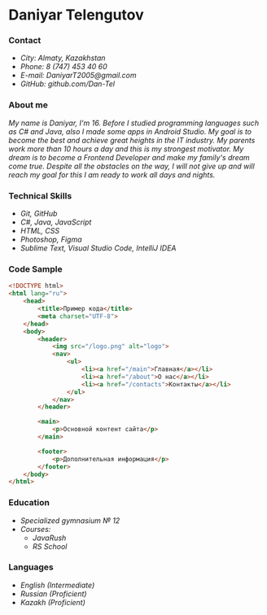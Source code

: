 # Daniyar Telengutov
### Contact
* _City: Almaty, Kazakhstan_
* _Phone: 8 (747) 453 40 60_
* _E-mail: DaniyarT2005@gmail.com_
* _GitHub: github.com/Dan-Tel_
### About me
_My name is Daniyar, I'm 16. Before I studied programming languages ​​such as C# and Java, also I made some apps in Android Studio. My goal is to become the best and achieve great heights in the IT industry. My parents work more than 10 hours a day and this is my strongest motivator. My dream is to become a Frontend Developer and make my family's dream come true. Despite all the obstacles on the way, I will not give up and will reach my goal for this I am ready to work all days and nights._
### Technical Skills
* _Git, GitHub_
* _C#, Java, JavaScript_
* _HTML, CSS_
* _Photoshop, Figma_
* _Sublime Text, Visual Studio Code, IntelliJ IDEA_
### Code Sample

```html
<!DOCTYPE html>
<html lang="ru">
	<head>
		<title>Пример кода</title>
		<meta charset="UTF-8">
	</head>
	<body>
		<header>
			<img src="/logo.png" alt="logo">
			<nav>
				<ul>
					<li><a href="/main">Главная</a></li>
					<li><a href="/about">О нас</a></li>
					<li><a href="/contacts">Контакты</a></li>
				</ul>
			</nav>
		</header>

		<main>
			<p>Основной контент сайта</p>
		</main>

		<footer>
			<p>Дополнительная информация</p>
		</footer>
	</body>
</html>
```

### Education
* _Specialized gymnasium № 12_
* _Courses:_
    * _JavaRush_
    * _RS School_
### Languages
* _English (Intermediate)_
* _Russian (Proficient)_
* _Kazakh (Proficient)_    